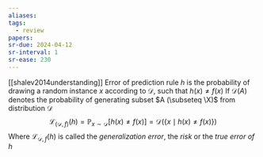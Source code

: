```yaml
---
aliases: 
tags:
  - review
papers:
sr-due: 2024-04-12
sr-interval: 1
sr-ease: 230
---
```

 [[shalev2014understanding]]
Error of prediction rule $h$ is the probability of drawing a random instance $x$ according to $\mathcal{D}$, such that $h(x) \neq f(x)$
If $\mathcal{D}(A)$ denotes the probability of generating subset $A (\subseteq \X)$ from distribution $\mathcal{D}$
$$\mathcal{L}_{(\mathcal{D}, f)}(h) = \mathbb{P}_{x \sim \mathcal{D}}\left [h(x) \neq f(x) \right] = \mathcal{D}(\{x \mid h(x) \neq f(x)\})$$
Where $\mathcal{L}_{\mathcal{D}, f}(h)$ is called the *generalization error*, the *risk* or the *true error of $h$*
